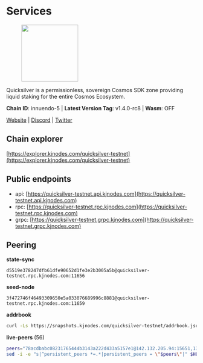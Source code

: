 # Services

<figure><img src="https://raw.githubusercontent.com/kj89/testnet_manuals/main/pingpub/logos/quicksilver.png" width="150" alt=""><figcaption></figcaption></figure>

Quicksilver is a permissionless, sovereign Cosmos SDK zone providing liquid staking for the entire Cosmos Ecosystem.

**Chain ID**: innuendo-5 | **Latest Version Tag**: v1.4.0-rc8 | **Wasm**: OFF

[Website](https://quicksilver.zone) | [Discord](https://discord.gg/quicksilverprotocol) | [Twitter](https://twitter.com/quicksilverzone)




## Chain explorer
[https://explorer.kjnodes.com/quicksilver-testnet](https://explorer.kjnodes.com/quicksilver-testnet)

## Public endpoints

* api: [https://quicksilver-testnet.api.kjnodes.com](https://quicksilver-testnet.api.kjnodes.com)
* rpc: [https://quicksilver-testnet.rpc.kjnodes.com](https://quicksilver-testnet.rpc.kjnodes.com)
* grpc: [https://quicksilver-testnet.grpc.kjnodes.com](https://quicksilver-testnet.grpc.kjnodes.com)

## Peering

**state-sync**

```text
d5519e378247dfb61dfe90652d1fe3e2b3005a5b@quicksilver-testnet.rpc.kjnodes.com:11656
```

**seed-node**

```text
3f472746f46493309650e5a033076689996c8881@quicksilver-testnet.rpc.kjnodes.com:11659
```

**addrbook**
```bash
curl -Ls https://snapshots.kjnodes.com/quicksilver-testnet/addrbook.json > $HOME/.quicksilverd/config/addrbook.json
```

**live-peers** (56)
```bash
peers="78acdbabc08231765444b3143a222d433a5157e1@142.132.205.94:15651,13564ca7ffcc8fa6bcc6d405c96fe8c724ec17da@88.99.213.25:11656,cfbf02b41e7fe78d51abfa93f342afd0687203c0@212.227.151.143:36656,4ccdccd18a480f13af85aa798356c1bf856f5c20@88.208.57.200:11656,bdb93c655989b2c1882339fabb013317066dda56@95.214.52.138:26676,ebb221df58828c5c0433f2f47172848c43dae86c@78.107.234.44:26656,e0f0703e9ce343c46e0ec01b19216715e817b358@65.109.85.170:28656,46f97e49a49694aead28c27be2c19300f509e273@65.108.129.94:26656,03332cdbc3d354846a18992effbb8c20aa28f52a@65.21.133.125:28656,d160a8908b44f2a44ce17e0be1f9056b58993b9c@65.21.139.170:21026,e17be5f37fa2ddabdc17bb0bf893108f4854c65e@38.242.244.22:26656,d5519e378247dfb61dfe90652d1fe3e2b3005a5b@65.109.68.190:11656,b91f0ece92f0e2cc264176b29b51a6db886e020c@84.46.246.109:26656,a288baa951cbe92b253c01c3936d930af1d56424@5.161.142.236:26656,1c4274460224753e8080d0efd16c0ed88fe27fc0@51.195.145.103:26656,f7edad3ff5a85d039e7de12067c63064c5b42d63@46.4.121.72:11656,42f87cb55d5fdd222da28023613c66857398c4b8@5.22.223.252:26656,a49d8d304e96350272dca24934b8295bc81d75d2@23.227.200.10:26656,0551eaa0db7097274410ee27a71672817e314b83@167.235.245.191:26656,f0621c59ca7cfba98015ae2a47886fc3d9c0020c@94.130.132.227:2060,3519e61e653db97f5d1c7f1bec9b0072bca4d5fe@144.76.45.59:16656,af8cfa944802a9bd510fc3407950a15e8be86c31@213.239.217.52:30656,be637bd74973424c825c14c99b71f652fbabb48e@65.21.123.172:22656,a637b94cb989909cc182623748ef179b0659f148@65.109.23.114:11156,25b8b792bb14e8bfdcdfa163a14710d5645a4eba@148.251.91.77:20656,1452d484454c0f93ddf3cbf987ce1b9cadd8f23f@65.21.95.180:37656,8ff8a186fe9cbc70d0f34891fa051f87e561a48b@158.160.0.93:26656,e6bf4eca6a11035c06be529cb8c3758c2c00908f@213.170.135.20:26656,70c7663dba3b5181f1c3b8c92824dad070771ac6@217.13.223.167:56656,d4d83e209a2b096859821228ea17475f9a487a48@23.88.0.170:15651,cc745e98b4dc9b83c5a74d41f576feda73902dfd@65.109.38.54:20026,0a3ac40a7a4ce35978c4da97be2eb6974bc3c58b@185.252.233.217:46656,5c2a752c9b1952dbed075c56c600c3a79b58c395@95.214.55.232:27026,7fe3007cba4de49584cbdad9489ffecfc9651c57@65.108.79.246:26673,87d4e2b90141d5d52ed04387db4a46408c3fd66c@35.228.160.230:26656,9434d151be05e013cb0f20d27b699c8272ec4c89@65.109.82.111:29656,74abcb5243d4ffc43de6ad1a288d8e50adcd467e@65.109.80.176:20656,858ba6bc33a6d13fdd9ddad344d788dcf91cf565@142.132.151.99:15651,b06ee574cf0b8641611c709a36b21c103d968c18@162.55.245.219:11656,ee6bae1a6d4a1e07f1e4bc7963cabedc6b73426e@94.130.137.119:26656,dc88be3a0075ce429a423237abe223a9528ce0df@65.108.204.119:31656,a37474c1f254cd4b16d924327a755c914e8e7d86@65.109.30.53:26656,2be586e675b0f55c96905cc83496861c64112f44@65.108.99.224:56656,796e72ffc343c187cd5e8397c0c09c0671d228e0@185.16.39.51:26656,78d271e4b4692ff1ee8490f3825a541558b31870@65.21.95.46:28656,97377c16946f8e1fa69e7c2c6b7feb32c2090f09@116.202.227.117:11656,c9a74cdd754a8ccc9243ac2b245e4caaa78695aa@45.85.147.96:26656,532625a997a6f891405202968607f72afe004f15@202.61.225.157:26666,934ee402c0ccda936b3d1e1a7876f76a45e88edf@65.108.44.149:20656,2096650d8586b858d3369205f3b46ac4c765bc8e@65.109.53.155:26656,9e0604571aa20314c2261d70b7d8823414702715@51.159.141.209:26656,41f7d7004cace7bd1760a5f980a86123700c8f1d@185.146.148.116:26656,3db223309faddff11fa190364445390218e3663b@198.244.203.181:26656,3c48a780b85d248e34e63eca5d44c624f93d09d5@135.181.59.162:11156,b9b8bb23e61d53ff3b293485d04ea567ebcd7933@65.108.65.94:26656,1a178dec165fad14ab1b2fb6832dd092f6ab7a5b@65.109.23.182:21026"
sed -i -e "s|^persistent_peers *=.*|persistent_peers = \"$peers\"|" $HOME/.quicksilverd/config/config.toml
```
